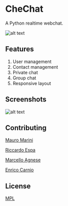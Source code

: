 # CheChat
A Python realtime webchat.

![alt text](https://cdn.discordapp.com/attachments/595665522562039810/643359911778058241/Schermata_2019-11-11_alle_08.51.10.png)

## Features
1) User management
2) Contact management
3) Private chat
4) Group chat
5) Responsive layout

## Screenshots

![alt text](https://cdn.discordapp.com/attachments/595665522562039810/643359911778058241/Schermata_2019-11-11_alle_08.51.10.png)


## Contributing
[Mauro Marini](https://github.com/marinimau/)

[Riccardo Espa](https://github.com/OpBlkBeard)

[Marcello Agnese](https://github.com/marcelloagnese)

[Enrico Carnio](https://github.com/EnricoCarnio)

## License
[MPL](https://choosealicense.com/licenses/mpl-2.0/) 


